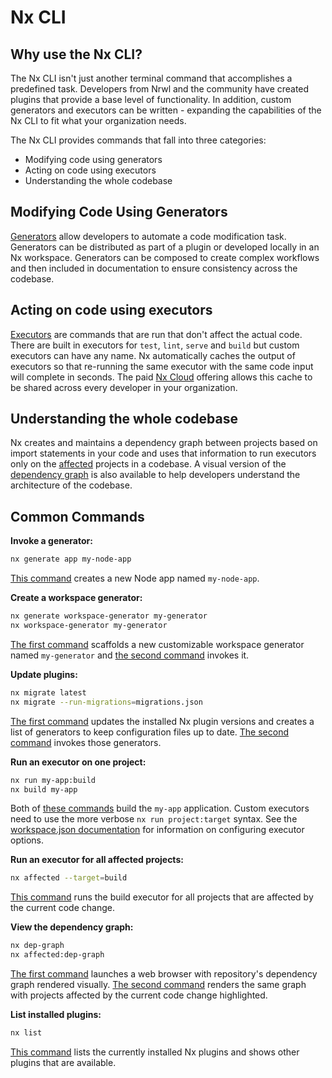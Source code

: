 # Nx CLI

## Why use the Nx CLI?

The Nx CLI isn't just another terminal command that accomplishes a predefined task. Developers from Nrwl and the community have created plugins that provide a base level of functionality. In addition, custom generators and executors can be written - expanding the capabilities of the Nx CLI to fit what your organization needs.

The Nx CLI provides commands that fall into three categories:

- Modifying code using generators
- Acting on code using executors
- Understanding the whole codebase

## Modifying Code Using Generators

[Generators](/{{framework}}/generators/using-schematics) allow developers to automate a code modification task. Generators can be distributed as part of a plugin or developed locally in an Nx workspace. Generators can be composed to create complex workflows and then included in documentation to ensure consistency across the codebase.

## Acting on code using executors

[Executors](/{{framework}}/executors/using-builders) are commands that are run that don't affect the actual code. There are built in executors for `test`, `lint`, `serve` and `build` but custom executors can have any name. Nx automatically caches the output of executors so that re-running the same executor with the same code input will complete in seconds. The paid [Nx Cloud](https://nx.app) offering allows this cache to be shared across every developer in your organization.

## Understanding the whole codebase

Nx creates and maintains a dependency graph between projects based on import statements in your code and uses that information to run executors only on the [affected](/{{framework}}/cli/affected) projects in a codebase. A visual version of the [dependency graph](/{{framework}}/structure/dependency-graph) is also available to help developers understand the architecture of the codebase.

## Common Commands

**Invoke a generator:**

```bash
nx generate app my-node-app
```

[This command](/{{framework}}/cli/generate) creates a new Node app named `my-node-app`.

**Create a workspace generator:**

```bash
nx generate workspace-generator my-generator
nx workspace-generator my-generator
```

[The first command](/{{framework}}/cli/generate) scaffolds a new customizable workspace generator named `my-generator` and [the second command](/{{framework}}/cli/workspace-generator) invokes it.

**Update plugins:**

```bash
nx migrate latest
nx migrate --run-migrations=migrations.json
```

[The first command](/{{framework}}/cli/migrate) updates the installed Nx plugin versions and creates a list of generators to keep configuration files up to date. [The second command](/{{framework}}/cli/migrate) invokes those generators.

**Run an executor on one project:**

```bash
nx run my-app:build
nx build my-app
```

Both of [these commands](/{{framework}}/cli/run) build the `my-app` application. Custom executors need to use the more verbose `nx run project:target` syntax. See the [workspace.json documentation](/{{framework}}/core-concepts/configuration) for information on configuring executor options.

**Run an executor for all affected projects:**

```bash
nx affected --target=build
```

[This command](/{{framework}}/cli/affected) runs the build executor for all projects that are affected by the current code change.

**View the dependency graph:**

```bash
nx dep-graph
nx affected:dep-graph
```

[The first command](/{{framework}}/cli/dep-graph) launches a web browser with repository's dependency graph rendered visually. [The second command](/{{framework}}/cli/affected-dep-graph) renders the same graph with projects affected by the current code change highlighted.

**List installed plugins:**

```bash
nx list
```

[This command](/{{framework}}/cli/list) lists the currently installed Nx plugins and shows other plugins that are available.
